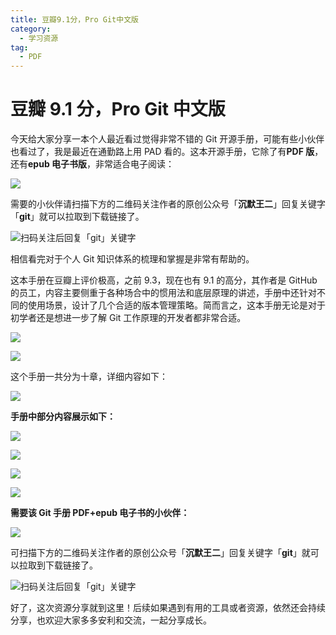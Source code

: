 ```yaml
---
title: 豆瓣9.1分，Pro Git中文版
category:
  - 学习资源
tag:
  - PDF
---
```


# 豆瓣 9.1 分，Pro Git 中文版

今天给大家分享一本个人最近看过觉得非常不错的 Git 开源手册，可能有些小伙伴也看过了，我是最近在通勤路上用 PAD 看的。这本开源手册，它除了有**PDF 版**，还有**epub 电子书版**，非常适合电子阅读：

![](https://cdn.jsdelivr.net/gh/thinkingme/thinkingme.github.io@master/images/download/progit-41240dae-f097-4986-b1a3-20f6a8035732.jpg)

需要的小伙伴请扫描下方的二维码关注作者的原创公众号「**沉默王二**」回复关键字「**git**」就可以拉取到下载链接了。

![扫码关注后回复「git」关键字](https://cdn.jsdelivr.net/gh/thinkingme/thinkingme.github.io@master/images/gongzhonghao.png)

相信看完对于个人 Git 知识体系的梳理和掌握是非常有帮助的。

这本手册在豆瓣上评价极高，之前 9.3，现在也有 9.1 的高分，其作者是 GitHub 的员工，内容主要侧重于各种场合中的惯用法和底层原理的讲述，手册中还针对不同的使用场景，设计了几个合适的版本管理策略。简而言之，这本手册无论是对于初学者还是想进一步了解 Git 工作原理的开发者都非常合适。

![](https://cdn.jsdelivr.net/gh/thinkingme/thinkingme.github.io@master/images/download/progit-66757d24-4bcb-4084-9e7f-8e9e32d517c4.jpg)

![](https://cdn.jsdelivr.net/gh/thinkingme/thinkingme.github.io@master/images/download/progit-b829ef9a-3c8f-4e91-b88b-3eeb1692d8d9.jpg)

这个手册一共分为十章，详细内容如下：

![](https://cdn.jsdelivr.net/gh/thinkingme/thinkingme.github.io@master/images/download/progit-33b772d5-fa59-4181-8831-9efe9c1b11ea.jpg)

**手册中部分内容展示如下：**

![](https://cdn.jsdelivr.net/gh/thinkingme/thinkingme.github.io@master/images/download/progit-f8c62f18-ceaa-4de1-b7ad-961cd1418bfb.jpg)

![](https://cdn.jsdelivr.net/gh/thinkingme/thinkingme.github.io@master/images/download/progit-d82932c6-5a30-4ed6-86e5-e4ca468e8a13.jpg)

![](https://cdn.jsdelivr.net/gh/thinkingme/thinkingme.github.io@master/images/download/progit-ca7c7781-7c3f-4729-9cd7-2c050b660e4e.jpg)

![](https://cdn.jsdelivr.net/gh/thinkingme/thinkingme.github.io@master/images/download/progit-91c726c1-a10d-41fb-8b2a-a5228d741106.jpg)

**需要该 Git 手册 PDF+epub 电子书的小伙伴：**

![](https://cdn.jsdelivr.net/gh/thinkingme/thinkingme.github.io@master/images/download/progit-eff913ad-4635-498f-8a04-01a03380e84a.jpg)

可扫描下方的二维码关注作者的原创公众号「**沉默王二**」回复关键字「**git**」就可以拉取到下载链接了。

![扫码关注后回复「git」关键字](https://cdn.jsdelivr.net/gh/thinkingme/thinkingme.github.io@master/images/gongzhonghao.png)

好了，这次资源分享就到这里！后续如果遇到有用的工具或者资源，依然还会持续分享，也欢迎大家多多安利和交流，一起分享成长。

